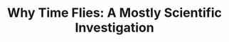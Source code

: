 ---
layout: book
title: "Why Time Flies: A Mostly Scientific Investigation"
image_path: /images/books/why-time-flies.jpg
---